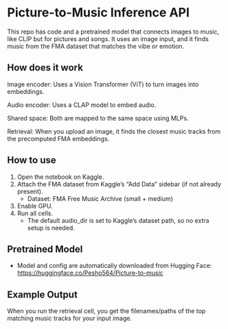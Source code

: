 # Picture-to-Music Inference API
This repo has code and a pretrained model that connects images to music, like CLIP but for pictures and songs. It uses an image input, and it finds music from the FMA dataset that matches the vibe or emotion.

## How does it work
Image encoder: Uses a Vision Transformer (ViT) to turn images into embeddings.

Audio encoder: Uses a CLAP model to embed audio.

Shared space: Both are mapped to the same space using MLPs.

Retrieval: When you upload an image, it finds the closest music tracks from the precomputed FMA embeddings.

## How to use
1. Open the notebook on Kaggle.
2. Attach the FMA dataset from Kaggle’s “Add Data” sidebar (if not already present).
    - Dataset: FMA Free Music Archive (small + medium)
3. Enable GPU.
4. Run all cells.
    - The default audio_dir is set to Kaggle’s dataset path, so no extra setup is needed.

## Pretrained Model

- Model and config are automatically downloaded from Hugging Face:
https://huggingface.co/Pesho564/Picture-to-music

## Example Output
When you run the retrieval cell, you get the filenames/paths of the top matching music tracks for your input image.